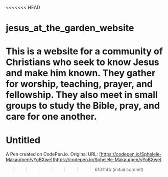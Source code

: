 <<<<<<< HEAD
# jesus_at_the_garden_website
This is a website for a community of Christians who seek to know Jesus and make him known. They gather for worship, teaching, prayer, and fellowship. They also meet in small groups to study the Bible, pray, and care for one another.
=======
# Untitled

A Pen created on CodePen.io. Original URL: [https://codepen.io/Sphelele-Makau/pen/vYoBXwe](https://codepen.io/Sphelele-Makau/pen/vYoBXwe).

>>>>>>> 6f3114b (initial commit)
